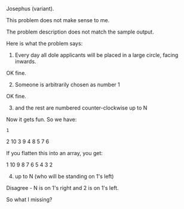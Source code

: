 Josephus (variant).

This problem does not make sense to me.

The problem description does not match the sample output.

Here is what the problem says:

1) Every day all dole applicants will be placed in a large circle, facing inwards.

OK fine.

2) Someone is arbitrarily chosen as number 1

OK fine.

3) and the rest are numbered counter-clockwise up to N

Now it gets fun. So we have:

    1
  2  10
 3     9
 4     8
  5   7
    6

If you flatten this into an array, you get:

1 10 9 8 7 6 5 4 3 2

4) up to N (who will be standing on 1's left)

Disagree - N is on 1's right and 2 is on 1's left.

So what I missing?
